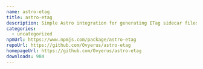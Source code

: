 ```yaml
---
name: astro-etag
title: astro-etag
description: Simple Astro integration for generating ETag sidecar files for your build.
categories:
  - uncategorized
npmUrl: https://www.npmjs.com/package/astro-etag
repoUrl: https://github.com/Ovyerus/astro-etag
homepageUrl: https://github.com/Ovyerus/astro-etag
downloads: 984
---
```

